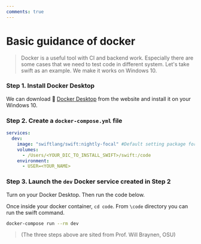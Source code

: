 ```yaml
---
comments: true
---
```


# **Basic guidance of docker** 

> Docker is a useful tool with CI and backend work. Especially there are some cases that we need to test code in different system. Let's take swift as an example. We make it works on Windows 10.

### **Step 1. Install Docker Desktop**

We can download :whale: [Docker Desktop](https://docs.docker.com/get-docker/) from the website and install it on your Windows 10.

### **Step 2. Create a `docker-compose.yml` file**

```yaml title="docker-compose.yml"
services:
  dev:
    image: "swiftlang/swift:nightly-focal" #Default setting package for your system
    volumes:
      - /Users/<YOUR_DIC_TO_INSTALL_SWIFT>/swift:/code
    environment:
      - USER=<YOUR_NAME>
```

### **Step 3. Launch the `dev` Docker service created in Step 2**

Turn on your Docker Desktop. Then run the code below. 

Once inside your docker container, `cd code`.  From `\code` directory you can run the swift command.

```bash title="Git Bash"
docker-compose run --rm dev
```

> (The three steps above are sited from Prof. Will Braynen, OSU)

